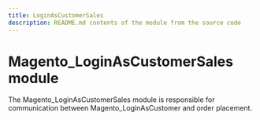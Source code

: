 ```yaml
---
title: LoginAsCustomerSales
description: README.md contents of the module from the source code
---
```


# Magento_LoginAsCustomerSales module

The Magento_LoginAsCustomerSales module is responsible for communication between Magento_LoginAsCustomer and order placement.
